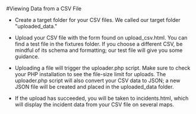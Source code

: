#Viewing Data from a CSV File

* Create a target folder for your CSV files. We called our target folder
"uploaded_data."

* Upload your CSV file with the form found on upload_csv.html. You can find a 
test file in the fixtures folder. If you choose a different CSV, be mindful of its schema
and formatting; our test file will give you some guidance.

* Uploading a file will trigger the uploader.php script. Make sure to check your PHP installation 
to see the file-size limit for uploads. The uploader.php script will also convert your CSV data to JSON; 
a new JSON file will be created and placed in the uploaded_data folder.

* If the upload has succeeded, you will be taken to incidents.html, which will display
the incident data from your CSV file on several maps.